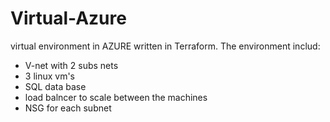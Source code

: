 # Virtual-Azure

virtual environment in AZURE written in Terraform.
The environment includ:
- V-net with 2 subs nets
- 3 linux vm's 
- SQL data base
- load balncer to scale between the machines
- NSG for each subnet
